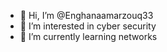 - 👋 Hi, I’m @Enghanaamarzouq33
- 👀 I’m interested in cyber security
- 🌱 I’m currently learning networks
